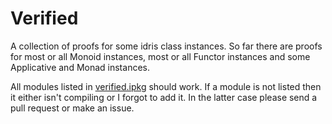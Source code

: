 Verified
========

A collection of proofs for some idris class instances. So far there are proofs for most or all Monoid instances, most or all Functor instances and some Applicative and Monad instances.

All modules listed in [verified.ipkg](verified.ipkg) should work. If a module is not listed then it either isn't compiling or I forgot to add it. In the latter case please send a pull request or make an issue.
